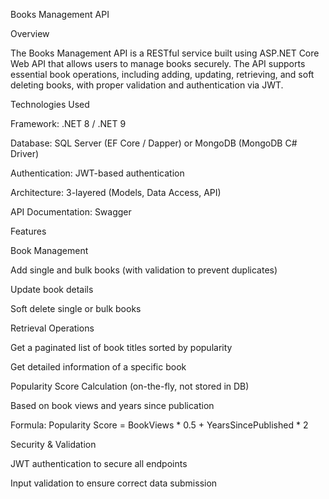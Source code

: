 Books Management API

Overview

The Books Management API is a RESTful service built using ASP.NET Core Web API that allows users to manage books securely. The API supports essential book operations, including adding, updating, retrieving, and soft deleting books, with proper validation and authentication via JWT.

Technologies Used

Framework: .NET 8 / .NET 9

Database: SQL Server (EF Core / Dapper) or MongoDB (MongoDB C# Driver)

Authentication: JWT-based authentication

Architecture: 3-layered (Models, Data Access, API)

API Documentation: Swagger

Features

Book Management

Add single and bulk books (with validation to prevent duplicates)

Update book details

Soft delete single or bulk books

Retrieval Operations

Get a paginated list of book titles sorted by popularity

Get detailed information of a specific book

Popularity Score Calculation (on-the-fly, not stored in DB)

Based on book views and years since publication

Formula: Popularity Score = BookViews * 0.5 + YearsSincePublished * 2

Security & Validation

JWT authentication to secure all endpoints

Input validation to ensure correct data submission
